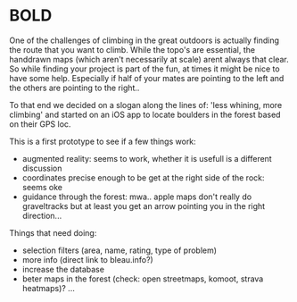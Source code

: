 # BOLD
One of the challenges of climbing in the great outdoors is actually finding the route that you want to climb. While the topo's are essential, the handdrawn maps (which aren't necessarily at scale) arent always that clear. So while finding your project is part of the fun, at times it might be nice to have some help. Especially if half of your mates are pointing to the left and the others are pointing to the right.. 

To that end we decided on a slogan along the lines of: 'less whining, more climbing' and started on an iOS app to locate boulders in the forest based on their GPS loc.

This is a first prototype to see if a few things work:
- augmented reality: seems to work, whether it is usefull is a different discussion
- coordinates precise enough to be get at the right side of the rock: seems oke
- guidance through the forest: mwa.. apple maps don't really do graveltracks but at least you get an arrow pointing you in the right direction...

Things that need doing:
- selection filters (area, name, rating, type of problem)
- more info (direct link to bleau.info?)
- increase the database
- beter maps in the forest (check: open streetmaps, komoot, strava heatmaps)?
...
